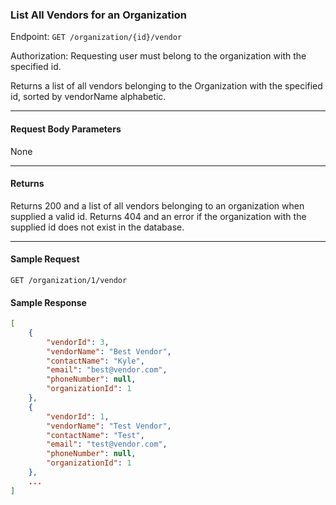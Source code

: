 ### List All Vendors for an Organization
Endpoint: `GET /organization/{id}/vendor` 

Authorization: Requesting user must belong to the organization with the specified id.

Returns a list of all vendors belonging to the Organization with the specified id, sorted by vendorName alphabetic.
___
#### Request Body Parameters
None
___
#### Returns
Returns 200 and a list of all vendors belonging to an organization when supplied a valid id. Returns 404 and an error if the organization with the supplied id does not exist in the database.
___
#### Sample Request
`GET /organization/1/vendor`
<br/>

#### Sample Response
```json
[
    {
        "vendorId": 3,
        "vendorName": "Best Vendor",
        "contactName": "Kyle",
        "email": "best@vendor.com",
		"phoneNumber": null,
        "organizationId": 1
    },
    {
        "vendorId": 1,
        "vendorName": "Test Vendor",
        "contactName": "Test",
        "email": "test@vendor.com",
		"phoneNumber": null,
        "organizationId": 1
    },
	...
]
```